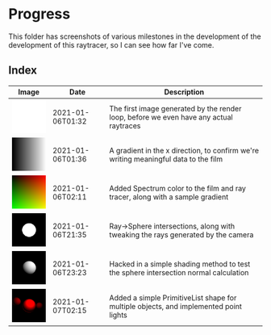 # Progress

This folder has screenshots of various milestones in the development of the development of this raytracer, so I can see how far I've come.

## Index

|                 Image                 |       Date       |    Description                                                                      |
|---------------------------------------|------------------|-------------------------------------------------------------------------------------|
|![001_first.png](./001_first.png)      | 2021-01-06T01:32 | The first image generated by the render loop, before we even have any actual raytraces
|![002_gradient.png](./002_gradient.png)| 2021-01-06T01:36 | A gradient in the x direction, to confirm we're writing meaningful data to the film
|![003_color.png](./003_color.png)      | 2021-01-06T02:11 | Added Spectrum color to the film and ray tracer, along with a sample gradient
|![004_sphere.png](./004_sphere.png)    | 2021-01-06T21:35 | Ray->Sphere intersections, along with tweaking the rays generated by the camera
|![005_shading.png](./005_shading.png)  | 2021-01-06T23:23 | Hacked in a simple shading method to test the sphere intersection normal calculation
|![006_shading.png](./006_many.png)     | 2021-01-07T02:15 | Added a simple PrimitiveList shape for multiple objects, and implemented point lights